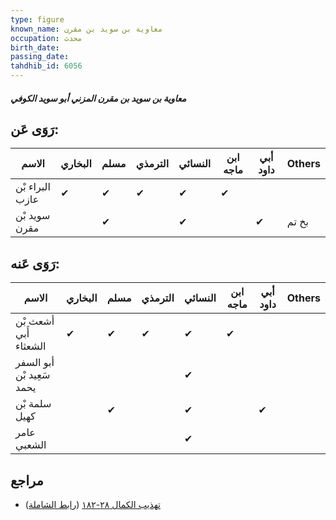 ```yaml
---
type: figure
known_name: معاوية بن سويد بن مقرن
occupation: محدث
birth_date:
passing_date:
tahdhib_id: 6056
---
```

##### معاوية بن سويد بن مقرن المزني أبو سويد الكوفي

## رَوَى عَن:
| الاسم           | البخاري | مسلم | الترمذي | النسائي | ابن ماجه | أبي داود | Others |
| --------------- | ------- | ---- | ------- | ------- | -------- | -------- | ------ |
| البراء بْن عازب | ✔       | ✔    | ✔       | ✔       | ✔        |          |        |
| سويد بْن مقرن   |         | ✔    |         | ✔       |          | ✔        | بخ تم  |
## رَوَى عَنه:
| الاسم                     | البخاري | مسلم | الترمذي | النسائي | ابن ماجه | أبي داود | Others |
| ------------------------- | ------- | ---- | ------- | ------- | -------- | -------- | ------ |
| أشعث بْن أَبي الشعثاء     | ✔       | ✔    | ✔       | ✔       | ✔        |          |        |
| أبو السفر سَعِيد بْن يحمد |         |      |         | ✔       |          |          |        |
| سلمة بْن كهيل             |         | ✔    |         | ✔       |          | ✔        |        |
| عامر الشعبي               |         |      |         | ✔       |          |          |        |
## مراجع
- [تهذيب الكمال ٢٨-١٨٢](obsidian://open?vault=Tahdhib-al-Kamal&file=Figures/٦٠٥٦-معاوية%20بن%20سويد%20بن%20مقرن%20المزني%20أبو%20سويد%20الكوفي) ([رابط الشاملة](https://shamela.ws/book/3722/15157))